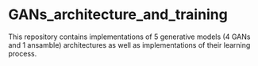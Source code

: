 # GANs_architecture_and_training

This repository contains implementations of 5 generative models (4 GANs and 1 ansamble) architectures as well as implementations of their learning process.
